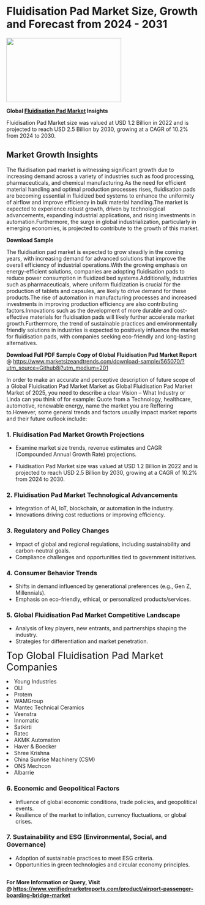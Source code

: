 <H1>Fluidisation Pad Market Size, Growth and Forecast from 2024 - 2031</H1><img class="aligncenter size-medium wp-image-584254" src="https://thirdeyenews.in/wp-content/uploads/2024/09/Global-Market-Research-300x168.jpeg" alt="" width="300" height="168" /><p><strong>Global&nbsp;<a href="https://www.marketsizeandtrends.com/download-sample/565070/?utm_source=Github8j?utm_medium=201">Fluidisation Pad Market</a> Insights</strong></p><p>Fluidisation Pad Market size was valued at USD 1.2 Billion in 2022 and is projected to reach USD 2.5 Billion by 2030, growing at a CAGR of 10.2% from 2024 to 2030.</p><p><h2>Market Growth Insights</h2> <p>The fluidisation pad market is witnessing significant growth due to increasing demand across a variety of industries such as food processing, pharmaceuticals, and chemical manufacturing.As the need for efficient material handling and optimal production processes rises, fluidisation pads are becoming essential in fluidized bed systems to enhance the uniformity of airflow and improve efficiency in bulk material handling.The market is expected to experience robust growth, driven by technological advancements, expanding industrial applications, and rising investments in automation.Furthermore, the surge in global industrialization, particularly in emerging economies, is projected to contribute to the growth of this market.</p> <p><strong>Download Sample</strong></p> <p>The fluidisation pad market is expected to grow steadily in the coming years, with increasing demand for advanced solutions that improve the overall efficiency of industrial operations.With the growing emphasis on energy-efficient solutions, companies are adopting fluidisation pads to reduce power consumption in fluidized bed systems.Additionally, industries such as pharmaceuticals, where uniform fluidization is crucial for the production of tablets and capsules, are likely to drive demand for these products.The rise of automation in manufacturing processes and increased investments in improving production efficiency are also contributing factors.Innovations such as the development of more durable and cost-effective materials for fluidisation pads will likely further accelerate market growth.Furthermore, the trend of sustainable practices and environmentally friendly solutions in industries is expected to positively influence the market for fluidisation pads, with companies seeking eco-friendly and long-lasting alternatives.<p><span class=""><strong>Download Full PDF Sample Copy of Global Fluidisation Pad Market Report</strong> @ <a href="https://www.marketsizeandtrends.com/download-sample/565070/?utm_source=Github8j?utm_medium=201" target="_blank">https://www.marketsizeandtrends.com/download-sample/565070/?utm_source=Github8j?utm_medium=201</a></span></p><p>In order to make an accurate and perceptive description of future scope of a Global&nbsp;Fluidisation Pad Market Market as Global&nbsp;Fluidisation Pad Market Market of 2025, you need to describe a clear Vision &ndash; What Industry or Linda can you think of for example: Quote from a Technology, healthcare, automotive, renewable energy, name the market you are Reffering to.However, some general trends and factors usually impact market reports and their future outlook include:</p><h3>1.&nbsp;<strong>Fluidisation Pad Market Growth Projections</strong></h3><ul><li>Examine market size trends, revenue estimates and CAGR (Compounded Annual Growth Rate) projections.</li><li><p>Fluidisation Pad Market size was valued at USD 1.2 Billion in 2022 and is projected to reach USD 2.5 Billion by 2030, growing at a CAGR of 10.2% from 2024 to 2030.</p></li></ul><h3>2.&nbsp;<strong>Fluidisation Pad Market Technological Advancements</strong></h3><ul><li>Integration of AI, IoT, blockchain, or automation in the industry.</li><li>Innovations driving cost reductions or improving efficiency.</li></ul><h3>3.&nbsp;<strong>Regulatory and Policy Changes</strong></h3><ul><li>Impact of global and regional regulations, including sustainability and carbon-neutral goals.</li><li>Compliance challenges and opportunities tied to government initiatives.</li></ul><h3>4.&nbsp;<strong>Consumer Behavior Trends</strong></h3><ul><li>Shifts in demand influenced by generational preferences (e.g., Gen Z, Millennials).</li><li>Emphasis on eco-friendly, ethical, or personalized products/services.</li></ul><h3>5.&nbsp;<strong>Global Fluidisation Pad Market Competitive Landscape</strong></h3><ul><li>Analysis of key players, new entrants, and partnerships shaping the industry.</li><li>Strategies for differentiation and market penetration.</li></ul><p data-pm-slice="1 1 []"><span style="color: inherit; font-family: inherit; font-size: 25px;">Top Global Fluidisation Pad Market Companies</span></p><div class="" data-test-id=""><p><li>Young Industries</li><li> OLI</li><li> Protem</li><li> WAMGroup</li><li> Mantec Technical Ceramics</li><li> Veenstra</li><li> Innomatic</li><li> Satkirti</li><li> Ratec</li><li> AKMK Automation</li><li> Haver & Boecker</li><li> Shree Krishna</li><li> China Sunrise Machinery (CSM)</li><li> ONS Mechcon</li><li> Albarrie</li></p></div><h3>6.&nbsp;<strong>Economic and Geopolitical Factors</strong></h3><ul><li>Influence of global economic conditions, trade policies, and geopolitical events.</li><li>Resilience of the market to inflation, currency fluctuations, or global crises.</li></ul><h3>7.&nbsp;<strong>Sustainability and ESG (Environmental, Social, and Governance)</strong></h3><ul><li>Adoption of sustainable practices to meet ESG criteria.</li><li>Opportunities in green technologies and circular economy principles.</li></ul><h2><strong style="font-size: 14px;">For More Information or Query, Visit @&nbsp;</strong><a style="background-color: #ffffff; font-size: 14px;" href="https://www.marketsizeandtrends.com/report/fluidisation-pad-market/" target="_blank">https://www.verifiedmarketreports.com/product/airport-passenger-boarding-bridge-market</a></h2>